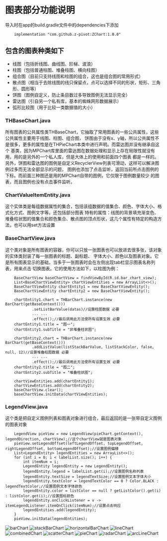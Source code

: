 # 图表部分功能说明
导入时在app的build.gradle文件中的dependencies下添加

        implementation "com.github.z-pivot:ZChart:1.0.0"

## 包含的图表种类如下

* 线图（包括折线图、曲线图、阶梯、波浪）
* 柱图（包括普通柱图、堆叠柱图、横向柱图）
* 组合图（目前只支持线图和柱图的组合，这也是组合图的常用形式）
* 散点图（相当于去除线图的线只保留点，点可以选择不同的形状，矩形、三角形、圆形等）
* 饼图（图例自定义，防止条目数过多导致图例无法显示完全）
* 雷达图（引自另一个私有库，基本的蜘蛛网形数据展示）
* 弧形比较图（用于比较一类数据值的大小）

### THBaseChart.java
所有图表的公共属性类THBaseChart，它抽取了常用图表的一些公共属性，这些公共属性主要用于线图、柱图、组合图，
饼图由于没有x、y轴，所以公共属性不是很多，更多的属性是在THPieChart本类中进行声明。而雷达图并没有继承自这个
基类，因为MPChart库里面的雷达图在数据处理和显示上存在局限性就没有用，用的是另外的一个私人库，但是大体上的使用和前面四个图表
都是一样的。另外，饼图和雷达图的图例是自定义RecyclerView列表可滑动，这样可以解决图例过多而无法全部显示的问题，
图例也添加了点击监听，返回当前所点击图例的下标。而前面三种图还是用的MPChart自带的图例，它仅限于图例数量较少
的图表，而且图例也没有点击事件监听。

### ChartValueItemEntity.java

这个实体类是每组数据属性的集合，包括该组数据的值集合、颜色、字体大小、格式化方式、图例文字等。还包括部分图表
特有的属性：线图的背景填充渐变色、堆叠柱状图的值集合和颜色集合、散点图的顶点形状，这几个属性有特定的构造方法，也可以用set方法设置

### BaseChartView.java

这个类对象是所有图表的容器，你可以只放一张图表也可以放进去很多张，该对象的实体类封装了每一张图表的标题、副标题、
字体大小、颜色以及图表对象。它是所有图表显示的基础，当多于一张图表时会在左侧出现tab栏显示图表名称列表，用来点击
切换图表。它的使用方法如下，以柱图为例：

        BaseChartView baseChartView = findViewById(R.id.bar_chart_view);
        List<BaseChartViewEntity> chartViewEntities = new ArrayList<>();
        BaseChartViewEntity chartEntity1 = new BaseChartViewEntity();
        BaseChartViewEntity chartEntity2 = new BaseChartViewEntity();
         
        chartEntity1.chart = THBarChart.instance(new BarChart(getBaseContext()))
                .setListBarValue(datas)//设置柱图数据 必要
                ... ...
                .effect();//最后调用此方法使所有设置生效 必要
        chartEntity1.title = "图一";
        chartEntity1.subTitle = "非堆叠柱状图";
        
        chartEntity2.chart = THBarChart.instance(new BarChart(getBaseContext()))
                .addListValue(listStackBarValue, listStackColor, false, null, 12)//设置堆叠柱图数据 必要
                ... ...
                .effect();//最后调用此方法使所有设置生效 必要
        chartEntity2.title = "图二";
        chartEntity2.subTitle = "堆叠柱状图";
        
        chartViewEntities.add(chartEntity1);
        chartViewEntities.add(chartEntity2);
        baseChartView.clear();
        baseChartView.initData(chartViewEntities);
      
### LegendView.java

这个类是把自定义图例列表和图表对象进行组合，最后返回的是一张带自定义图例的图表对象
    
        LegendView pieView = new LegendView(pieChart.getContext(), legendDirection, chartView);//这个chartView就是图表对象
        pieView.setLegendOffset(leftLegendOffset, topLegendOffset, rightLegendOffset, bottomLegendOffset);//设置图例偏移
        List<LegendEntity> legendEntities = new ArrayList<>();
        for (int i = 0; i < labelList.size(); i++) {
            int itemNum = i;
            LegendEntity legendEntity = new LegendEntity();
            legendEntity.legend = labelList.get(i);//设置图例名称列表
            legendEntity.textSize = legendTextSize;//设置图例文本字体大小
            legendEntity.textColor = legendTextColor == 0 ? Color.BLACK : legendTextColor;//设置图例文本字体颜色
            legendEntity.color = listColor == null ? getListColor().get(i) : listColor.get(i);//设置图标颜色
            legendEntity.onClickListener = v -> itemLegendListener.itemOnClick(itemNum);//设置点击响应
            legendEntities.add(legendEntity);
        }
        pieView.initData(legendEntities);

![barChart](https://github.com/fjm19960930/ZChart/blob/master/images/barChart1.jpg)
![stackBarChart](https://github.com/fjm19960930/ZChart/blob/master/images/barChart2.jpg)
![horizontalBarChart](https://github.com/fjm19960930/ZChart/blob/master/images/barChart3.jpg)
![lineChart](https://github.com/fjm19960930/ZChart/blob/master/images/lineChart.jpg)
![combinedChart](https://github.com/fjm19960930/ZChart/blob/master/images/combinedChart.jpg)
![scatterChart](https://github.com/fjm19960930/ZChart/blob/master/images/scatterChart.jpg)
![pieChart](https://github.com/fjm19960930/ZChart/blob/master/images/pieChart.jpg)
![radarChart](https://github.com/fjm19960930/ZChart/blob/master/images/radarChart.jpg)
![arcLineChart](https://github.com/fjm19960930/ZChart/blob/master/images/arcLineChart.jpg)
